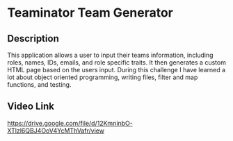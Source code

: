 # Teaminator Team Generator

## Description
This application allows a user to input their teams information, including roles, names, IDs, emails, and role specific traits. It then generates a custom HTML page based on the users input. During this challenge I have learned a lot about object oriented programming, writing files, filter and map functions, and testing.

## Video Link
https://drive.google.com/file/d/12KmninbO-XTlzl6QBJ4OoV4YcMThVafr/view

